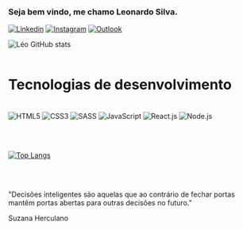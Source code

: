 ### Seja bem vindo, me chamo Leonardo Silva.

[![Linkedin](https://img.shields.io/badge/LinkedIn-0077B5?style=for-the-badge&logo=linkedin&logoColor=white)](https://www.linkedin.com/in/leosilvafx/)
[![Instagram](https://img.shields.io/badge/Instagram-E4405F?style=for-the-badge&logo=instagram&logoColor=white)](https://www.instagram.com/leosilvafx/)
[![Outlook](https://img.shields.io/badge/Microsoft_Outlook-0078D4?style=for-the-badge&logo=microsoft-outlook&logoColor=white)](mailto:leonardo@myrunning.com.br)

![Léo GitHub stats](https://github-readme-stats.vercel.app/api?username=leosilvafx&show_icons=true&theme=radical)
<br/><br/>

# Tecnologias de desenvolvimento

<div style="display: inline-block;"><br/>
<img align="center" src="https://img.shields.io/badge/HTML-239120?style=for-the-badge&logo=html5&logoColor=white" alt="HTML5" />
<img align="center" src="https://img.shields.io/badge/CSS-239120?&style=for-the-badge&logo=css3&logoColor=white" alt="CSS3" />
<img align="center" src="https://img.shields.io/badge/Sass-CC6699?style=for-the-badge&logo=sass&logoColor=white" alt="SASS" />
<img align="center" src="https://img.shields.io/badge/JavaScript-F7DF1E?style=for-the-badge&logo=javascript&logoColor=black" alt="JavaScript" />
<img align="center" src="https://img.shields.io/badge/React-20232A?style=for-the-badge&logo=react&logoColor=61DAFB" alt="React.js" />
<img align="center" src="https://img.shields.io/badge/Node.js-43853D?style=for-the-badge&logo=node.js&logoColor=white" alt="Node.js" />
</div>

<br/><br/>

[![Top Langs](https://github-readme-stats.vercel.app/api/top-langs/?username=leosilvafx&layout=compact)](https://github.com/leosilvafx)

<br/><br/>

"Decisões inteligentes são aquelas que ao contrário de fechar portas mantêm portas abertas para outras decisões no futuro."

Suzana Herculano

